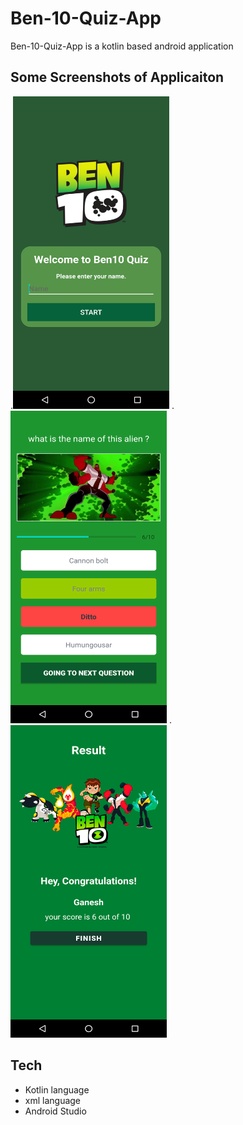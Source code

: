 # Ben-10-Quiz-App

Ben-10-Quiz-App is a kotlin based android application

## Some Screenshots of Applicaiton

.<img src= "https://raw.githubusercontent.com/iamgk808/Ben-10-Quiz-App/master/screenshots/Screenshot_1661872347.png" width="250" height="500">
.<img src= "https://raw.githubusercontent.com/iamgk808/Ben-10-Quiz-App/master/screenshots/Screenshot_1661872401.png" width="250" height="500">
.<img src= "https://raw.githubusercontent.com/iamgk808/Ben-10-Quiz-App/master/screenshots/Screenshot_1661872479.png" width="250" height="500">

## Tech

- Kotlin language
- xml language
- Android Studio

